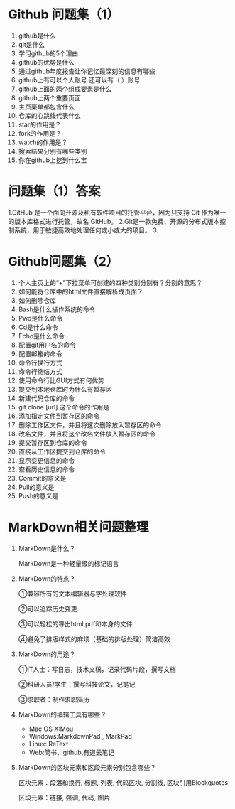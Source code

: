 #  Github 问题集（1）
1. github是什么
2. git是什么
3. 学习github的5个理由
4. github的优势是什么
5. 通过github年度报告让你记忆最深刻的信息有哪些
6. github上有可以个人账号 还可以有（  ）账号
7. github上面的两个组成要素是什么
8. github上两个重要页面
9. 主页菜单都包含什么
10. 仓库的心跳线代表什么
11. star的作用是？
11. fork的作用是？
11. watch的作用是？
12. 搜索结果分别有哪些类别
13. 你在github上挖到什么宝

# 问题集（1）答案
1.GitHub 是一个面向开源及私有软件项目的托管平台，因为只支持 Git 作为唯一的版本库格式进行托管，故名 GitHub。
2.Git是一款免费、开源的分布式版本控制系统，用于敏捷高效地处理任何或小或大的项目。
3.



# Github问题集（2）

1.	个人主页上的“+”下拉菜单可创建的四种类别分别有？分别的意思？
14.	如何能将仓库中的html文件直接解析成页面？
15.	如何删除仓库
16.	Bash是什么操作系统的命令
17.	Pwd是什么命令
18.	Cd是什么命令
19.	Echo是什么命令
20.	配置git用户名的命令
21.	配置邮箱的命令
22.	命令行换行方式
23.	命令行终结方式
24.	使用命令行比GUI方式有何优势
25.	提交到本地仓库时为什么有暂存区
26.	新建代码仓库的命令
27.	git clone [url] 这个命令的作用是
28.	添加指定文件到暂存区的命令
29.	删除工作区文件，并且将这次删除放入暂存区的命令
30.	改名文件，并且将这个改名文件放入暂存区的命令
31.	提交暂存区到仓库的命令
32.	直接从工作区提交到仓库的命令
33.	显示变更信息的命令
34.	查看历史信息的命令
35.	Commit的意义是
36.	Pull的意义是
37.	Push的意义是


# MarkDown相关问题整理
1.	MarkDown是什么？

    MarkDown是一种轻量级的标记语言
2.	MarkDown的特点？

    ①兼容所有的文本编辑器与字处理软件
    
    ②可以追踪历史变更
    
    ③可以轻松的导出html,pdf和本身的文件
    
    ④避免了排版样式的麻烦（基础的排版处理）简洁高效
3.	MarkDown的用途？

    ①IT人士：写日志，技术文稿，记录代码片段，撰写文档
    
    ②科研人员/学生：撰写科技论文，记笔记
    
    ③求职者：制作求职简历
4.	MarkDown的编辑工具有哪些？

    + Mac OS X:Mou
    + Windows:MarkdownPad , MarkPad
    + Linux: ReText
    + Web:简书，github,有道云笔记
5.	MarkDown的区块元素和区段元素分别包含哪些？

    区块元素：段落和换行, 标题, 列表, 代码区块, 分割线, 区块引用Blockquotes

    区段元素：链接, 强调, 代码, 图片
  
